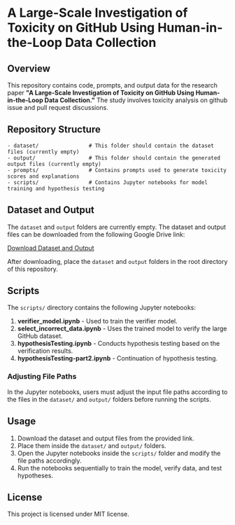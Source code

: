 # A Large-Scale Investigation of Toxicity on GitHub Using Human-in-the-Loop Data Collection

## Overview
This repository contains code, prompts, and output data for the research paper **"A Large-Scale Investigation of Toxicity on GitHub Using Human-in-the-Loop Data Collection."** The study involves toxicity analysis on github issue and pull request discussions.

## Repository Structure
```
- dataset/                # This folder should contain the dataset files (currently empty)
- output/                 # This folder should contain the generated output files (currently empty)
- prompts/                # Contains prompts used to generate toxicity scores and explanations
- scripts/                # Contains Jupyter notebooks for model training and hypothesis testing
```

## Dataset and Output
The `dataset` and `output` folders are currently empty. The dataset and output files can be downloaded from the following Google Drive link:

[Download Dataset and Output](https://drive.google.com/file/d/1S-P_hc3hDTfwhPnNjoiOG_fCPh4fKiqY/view?usp=sharing)

After downloading, place the `dataset` and `output` folders in the root directory of this repository.

## Scripts
The `scripts/` directory contains the following Jupyter notebooks:

1. **verifier_model.ipynb** - Used to train the verifier model.
2. **select_incorrect_data.ipynb** - Uses the trained model to verify the large GitHub dataset.
3. **hypothesisTesting.ipynb** - Conducts hypothesis testing based on the verification results.
4. **hypothesisTesting-part2.ipynb** - Continuation of hypothesis testing.

### Adjusting File Paths
In the Jupyter notebooks, users must adjust the input file paths according to the files in the `dataset/` and `output/` folders before running the scripts.

## Usage
1. Download the dataset and output files from the provided link.
2. Place them inside the `dataset/` and `output/` folders.
3. Open the Jupyter notebooks inside the `scripts/` folder and modify the file paths accordingly.
4. Run the notebooks sequentially to train the model, verify data, and test hypotheses.


## License
This project is licensed under MIT license.

